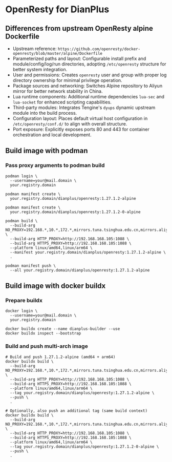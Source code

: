 # OpenResty for DianPlus

## Differences from upstream OpenResty alpine Dockerfile

- Upstream reference: `https://github.com/openresty/docker-openresty/blob/master/alpine/Dockerfile`
- Parameterized paths and layout: Configurable install prefix and module/config/log/run directories, adopting `/etc/openresty` structure for better system integration.
- User and permissions: Creates `openresty` user and group with proper log directory ownership for minimal privilege operation.
- Package sources and networking: Switches Alpine repository to Aliyun mirror for better network stability in China.
- Lua runtime components: Additional runtime dependencies `lua-sec` and `lua-socket` for enhanced scripting capabilities.
- Third-party modules: Integrates Tengine's `dyups` dynamic upstream module into the build process.
- Configuration layout: Places default virtual host configuration in `/etc/openresty/conf.d/` to align with overall structure.
- Port exposure: Explicitly exposes ports 80 and 443 for container orchestration and local development.

## Build image with podman

### Pass proxy arguments to podman build

```shell
podman login \
  --username=your@mail.domain \
  your.registry.domain

podman manifest create \
  your.registry.domain/dianplus/openresty:1.27.1.2-alpine

podman manifest create \
  your.registry.domain/dianplus/openresty:1.27.1.2-0-alpine

podman build \
  --build-arg NO_PROXY=192.168.*,10.*,172.*,mirrors.tuna.tsinghua.edu.cn,mirrors.aliyun.com,*.aliyun.com,*.aliyuncs.com,*.dianplus.cn,*.dianjia.io,*.taobao.com \
  --build-arg HTTP_PROXY=http://192.168.168.105:1088 \
  --build-arg HTTPS_PROXY=http://192.168.168.105:1088 \
  --platform linux/amd64,linux/arm64 \
  --manifest your.registry.domain/dianplus/openresty:1.27.1.2-alpine \
  .

podman manifest push \
  --all your.registry.domain/dianplus/openresty:1.27.1.2-alpine
```

## Build image with docker buildx

### Prepare buildx

```shell
docker login \
  --username=your@mail.domain \
  your.registry.domain

docker buildx create --name dianplus-builder --use
docker buildx inspect --bootstrap
```

### Build and push multi-arch image

```shell
# Build and push 1.27.1.2-alpine (amd64 + arm64)
docker buildx build \
  --build-arg NO_PROXY=192.168.*,10.*,172.*,mirrors.tuna.tsinghua.edu.cn,mirrors.aliyun.com,*.aliyun.com,*.aliyuncs.com,*.dianplus.cn,*.dianjia.io,*.taobao.com \
  --build-arg HTTP_PROXY=http://192.168.168.105:1088 \
  --build-arg HTTPS_PROXY=http://192.168.168.105:1088 \
  --platform linux/amd64,linux/arm64 \
  --tag your.registry.domain/dianplus/openresty:1.27.1.2-alpine \
  --push \
  .

# Optionally, also push an additional tag (same build context)
docker buildx build \
  --build-arg NO_PROXY=192.168.*,10.*,172.*,mirrors.tuna.tsinghua.edu.cn,mirrors.aliyun.com,*.aliyun.com,*.aliyuncs.com,*.dianplus.cn,*.dianjia.io,*.taobao.com \
  --build-arg HTTP_PROXY=http://192.168.168.105:1088 \
  --build-arg HTTPS_PROXY=http://192.168.168.105:1088 \
  --platform linux/amd64,linux/arm64 \
  --tag your.registry.domain/dianplus/openresty:1.27.1.2-0-alpine \
  --push \
  .
```
